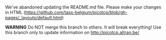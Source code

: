 We've abandoned updating the README.md file. Please make your changes in HTML (https://github.com/tass-belgium/picotcp/blob/gh-pages/_layouts/default.html)

**WARNING** Do NOT merge this branch to others. It will break everything! Use this branch only to update information on http://picotcp.altran.be/

